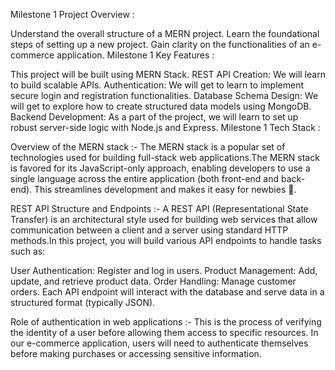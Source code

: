 Milestone 1 Project Overview :

Understand the overall structure of a MERN project.
Learn the foundational steps of setting up a new project.
Gain clarity on the functionalities of an e-commerce application.
Milestone 1 Key Features :

This project will be built using MERN Stack.
REST API Creation: We will learn to build scalable APIs.
Authentication: We will get to learn to implement secure login and registration functionalities.
Database Schema Design: We will get to explore how to create structured data models using MongoDB.
Backend Development: As a part of the project, we will learn to set up robust server-side logic with Node.js and Express.
Milestone 1 Tech Stack :

Overview of the MERN stack :- The MERN stack is a popular set of technologies used for building full-stack web applications.The MERN stack is favored for its JavaScript-only approach, enabling developers to use a single language across the entire application (both front-end and back-end). This streamlines development and makes it easy for newbies 🐣.

REST API Structure and Endpoints :- A REST API (Representational State Transfer) is an architectural style used for building web services that allow communication between a client and a server using standard HTTP methods.In this project, you will build various API endpoints to handle tasks such as:

User Authentication: Register and log in users. Product Management: Add, update, and retrieve product data. Order Handling: Manage customer orders. Each API endpoint will interact with the database and serve data in a structured format (typically JSON).

Role of authentication in web applications :- This is the process of verifying the identity of a user before allowing them access to specific resources. In our e-commerce application, users will need to authenticate themselves before making purchases or accessing sensitive information.
